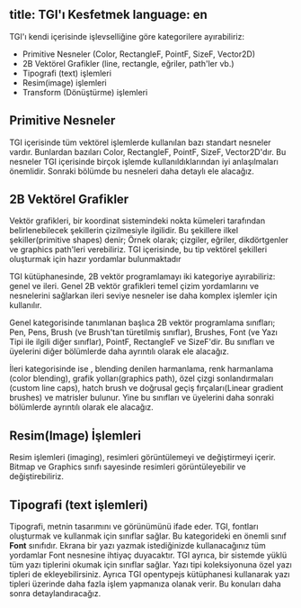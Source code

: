 title: TGI'ı Kesfetmek
language: en
---
TGI'ı kendi içerisinde işlevselliğine göre kategorilere ayırabiliriz:

  - Primitive Nesneler (Color, RectangleF, PointF, SizeF, Vector2D)
  - 2B Vektörel Grafikler (line, rectangle, eğriler, path'ler vb.)
  - Tipografi (text) işlemleri
  - Resim(image) işlemleri
  - Transform (Dönüştürme) işlemleri

## Primitive Nesneler
TGI içerisinde tüm vektörel işlemlerde kullanılan bazı standart nesneler vardır. Bunlardan bazıları Color, RectangleF, PointF, SizeF, Vector2D'dır. Bu nesneler TGI içerisinde birçok işlemde kullanıldıklarından iyi anlaşılmaları önemlidir. Sonraki bölümde bu nesneleri daha detaylı ele alacağız.

## 2B Vektörel Grafikler

Vektör grafikleri, bir koordinat sistemindeki nokta kümeleri tarafından belirlenebilecek şekillerin çizilmesiyle ilgilidir. Bu şekillere ilkel şekiller(primitive shapes) denir; Örnek olarak; çizgiler, eğriler, dikdörtgenler ve graphics path'leri verebiliriz. TGI içerisinde, bu tip vektörel şekilleri oluşturmak için hazır yordamlar bulunmaktadır

TGI kütüphanesinde, 2B vektör programlamayı iki kategoriye ayırabiliriz: genel ve ileri. Genel 2B vektör grafikleri temel çizim yordamlarını ve nesnelerini sağlarkan ileri seviye nesneler ise daha komplex işlemler için kullanılır.

Genel kategorisinde tanımlanan başlıca 2B vektör programlama sınıfları; Pen, Pens, Brush (ve Brush'tan türetilmiş sınıflar), Brushes, Font (ve Yazı Tipi ile ilgili diğer sınıflar), PointF, RectangleF ve SizeF'dir. Bu sınıfları ve üyelerini diğer bölümlerde daha ayrıntılı olarak ele alacağız.

İleri kategorisinde ise , blending denilen harmanlama, renk harmanlama (color blending), grafik yolları(graphics path), özel çizgi sonlandırmaları (custom line caps), hatch brush ve doğrusal geçiş fırçaları(Linear gradient brushes) ve matrisler bulunur. Yine bu sınıfları ve üyelerini daha sonraki bölümlerde  ayrıntılı olarak ele alacağız.

## Resim(Image) İşlemleri
Resim işlemleri (imaging), resimleri görüntülemeyi ve değiştirmeyi içerir.  Bitmap ve Graphics sınıfı sayesinde resimleri görüntüleyebilir ve değiştirebiliriz.

## Tipografi (text işlemleri)
Tipografi, metnin tasarımını ve görünümünü ifade eder. TGI, fontları oluşturmak ve kullanmak için sınıflar sağlar. Bu kategorideki en önemli sınıf **Font** sınıfıdır. Ekrana bir yazı yazmak istediğinizde kullanacağınız tüm yordamlar Font nesnesine ihtiyaç duyacaktır. TGI ayrıca, bir sistemde yüklü tüm yazı tiplerini okumak için sınıflar sağlar. Yazı tipi koleksiyonuna özel yazı tipleri de ekleyebilirsiniz. Ayrıca TGI opentypejs kütüphanesi kullanarak yazı tipleri üzerinde daha fazla işlem yapmanıza olanak verir. Bu konuları daha sonra detaylandıracağız.
